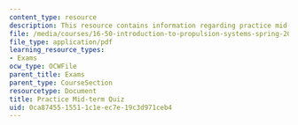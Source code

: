 ```yaml
---
content_type: resource
description: This resource contains information regarding practice mid-term quiz.
file: /media/courses/16-50-introduction-to-propulsion-systems-spring-2012/0ca8745515511c1eec7e19c3d971ceb4_MIT16_50S12_prac_quiz.pdf
file_type: application/pdf
learning_resource_types:
- Exams
ocw_type: OCWFile
parent_title: Exams
parent_type: CourseSection
resourcetype: Document
title: Practice Mid-term Quiz
uid: 0ca87455-1551-1c1e-ec7e-19c3d971ceb4
---
```

